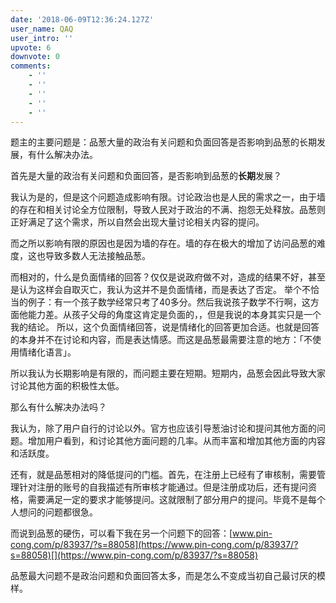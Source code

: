 ```yaml
---
date: '2018-06-09T12:36:24.127Z'
user_name: QAQ
user_intro: ''
upvote: 6
downvote: 0
comments:
    - ''
    - ''
    - ''
    - ''
    - ''
---
```


题主的主要问题是：品葱大量的政治有关问题和负面回答是否影响到品葱的长期发展，有什么解决办法。

  

首先是大量的政治有关问题和负面回答，是否影响到品葱的**长期**发展？

我认为是的，但是这个问题造成影响有限。讨论政治也是人民的需求之一，由于墙的存在和相关讨论全方位限制，导致人民对于政治的不满、抱怨无处释放。品葱则正好满足了这个需求，所以自然会出现大量讨论相关内容的提问。

而之所以影响有限的原因也是因为墙的存在。墙的存在极大的增加了访问品葱的难度，这也导致多数人无法接触品葱。

  

而相对的，什么是负面情绪的回答？仅仅是说政府做不对，造成的结果不好，甚至是认为这样会自取灭亡，我认为这并不是负面情绪，而是表达了否定。 举个不恰当的例子：有一个孩子数学经常只考了40多分。然后我说孩子数学不行啊，这方面他能力差。从孩子父母的角度这肯定是负面的，，但是我说的本身其实只是一个我的结论。 所以，这个负面情绪回答，说是情绪化的回答更加合适。也就是回答的本身并不在讨论和内容，而是表达情感。而这是品葱最需要注意的地方：「不使用情绪化语言」。

  

所以我认为长期影响是有限的，而问题主要在短期。短期内，品葱会因此导致大家讨论其他方面的积极性太低。

  

那么有什么解决办法吗？

我认为，除了用户自行的讨论以外。官方也应该引导葱油讨论和提问其他方面的问题。增加用户看到，和讨论其他方面问题的几率。从而丰富和增加其他方面的内容和活跃度。

还有，就是品葱相对的降低提问的门槛。首先，在注册上已经有了审核制，需要管理针对注册的账号的自我描述有所审核才能通过。但是注册成功后，还有提问资格，需要满足一定的要求才能够提问。这就限制了部分用户的提问。毕竟不是每个人想问的问题都很急。

  

而说到品葱的硬伤，可以看下我在另一个问题下的回答：[www.pin-cong.com/p/83937/?s=88058](https://www.pin-cong.com/p/83937/?s=88058)[](https://www.pin-cong.com/p/83937/?s=88058)

品葱最大问题不是政治问题和负面回答太多，而是怎么不变成当初自己最讨厌的模样。
